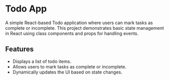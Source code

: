 # Todo App

A simple React-based Todo application where users can mark tasks as complete or incomplete. This project demonstrates basic state management in React using class components and props for handling events.

## Features

- Displays a list of todo items.
- Allows users to mark tasks as complete or incomplete.
- Dynamically updates the UI based on state changes.
